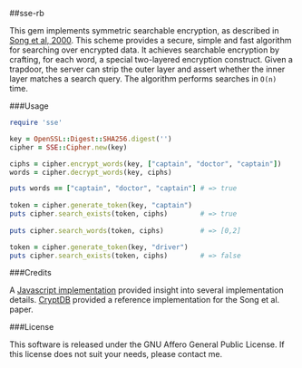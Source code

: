 ##sse-rb

This gem implements symmetric searchable encryption, as described in [Song et al, 2000](http://www.cs.berkeley.edu/~dawnsong/papers/se.pdf). This scheme provides a secure, simple and fast algorithm for searching over encrypted data. It achieves searchable encryption by crafting, for each word, a special two-layered encryption construct. Given a trapdoor, the server can strip the outer layer and assert whether the inner layer matches a search query. The algorithm performs searches in `O(n)` time.

###Usage

```ruby
require 'sse'

key = OpenSSL::Digest::SHA256.digest('')
cipher = SSE::Cipher.new(key)

ciphs = cipher.encrypt_words(key, ["captain", "doctor", "captain"])
words = cipher.decrypt_words(key, ciphs)

puts words == ["captain", "doctor", "captain"] # => true
                                                 
token = cipher.generate_token(key, "captain")    
puts cipher.search_exists(token, ciphs)        # => true
                                                 
puts cipher.search_words(token, ciphs)         # => [0,2]

token = cipher.generate_token(key, "driver")
puts cipher.search_exists(token, ciphs)        # => false
```

###Credits

A [Javascript implementation](https://github.com/wanasit/searchable-encryption-js) provided insight into several implementation details. [CryptDB](http://g.csail.mit.edu/cryptdb/) provided a reference implementation for the Song et al. paper. 

###License

This software is released under the GNU Affero General Public License. If this license does not suit your needs, please contact me.
